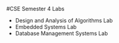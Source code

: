 #CSE Semester 4 Labs
- Design and Analysis of Algorithms Lab
- Embedded Systems Lab
- Database Management Systems Lab